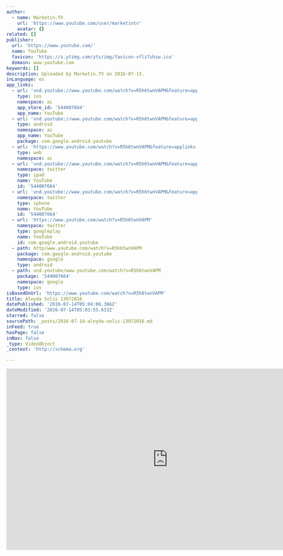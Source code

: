 ```yaml
---
author:
  - name: Marketin.TV
    url: 'https://www.youtube.com/user/marketintv'
    avatar: {}
related: []
publisher:
  url: 'https://www.youtube.com/'
  name: YouTube
  favicon: 'https://s.ytimg.com/yts/img/favicon-vflz7uhzw.ico'
  domain: www.youtube.com
keywords: []
description: Uploaded by Marketin.TV on 2016-07-13.
inLanguage: es
app_links:
  - url: 'vnd.youtube://www.youtube.com/watch?v=R5h6twnVAPM&feature=applinks'
    type: ios
    namespace: ai
    app_store_id: '544007664'
    app_name: YouTube
  - url: 'vnd.youtube://www.youtube.com/watch?v=R5h6twnVAPM&feature=applinks'
    type: android
    namespace: ai
    app_name: YouTube
    package: com.google.android.youtube
  - url: 'https://www.youtube.com/watch?v=R5h6twnVAPM&feature=applinks'
    type: web
    namespace: ai
  - url: 'vnd.youtube://www.youtube.com/watch?v=R5h6twnVAPM&feature=applinks'
    namespace: twitter
    type: ipad
    name: YouTube
    id: '544007664'
  - url: 'vnd.youtube://www.youtube.com/watch?v=R5h6twnVAPM&feature=applinks'
    namespace: twitter
    type: iphone
    name: YouTube
    id: '544007664'
  - url: 'https://www.youtube.com/watch?v=R5h6twnVAPM'
    namespace: twitter
    type: googleplay
    name: YouTube
    id: com.google.android.youtube
  - path: http/www.youtube.com/watch?v=R5h6twnVAPM
    package: com.google.android.youtube
    namespace: google
    type: android
  - path: vnd.youtube/www.youtube.com/watch?v=R5h6twnVAPM
    package: '544007664'
    namespace: google
    type: ios
isBasedOnUrl: 'https://www.youtube.com/watch?v=R5h6twnVAPM'
title: Aleyda Solis 13072016
datePublished: '2016-07-14T05:04:06.366Z'
dateModified: '2016-07-14T05:03:55.633Z'
starred: false
sourcePath: _posts/2016-07-14-aleyda-solis-13072016.md
inFeed: true
hasPage: false
inNav: false
_type: VideoObject
_context: 'http://schema.org'

---
```

<iframe src="https://cdn.embedly.com/widgets/media.html?src=https%3A%2F%2Fwww.youtube.com%2Fembed%2FR5h6twnVAPM%3Ffeature%3Doembed&amp;url=http%3A%2F%2Fwww.youtube.com%2Fwatch%3Fv%3DR5h6twnVAPM&amp;image=https%3A%2F%2Fi.ytimg.com%2Fvi%2FR5h6twnVAPM%2Fhqdefault.jpg&amp;key=b7d04c9b404c499eba89ee7072e1c4f7&amp;type=text%2Fhtml&amp;schema=youtube" width="854" height="480" scrolling="no" frameborder="0" allowfullscreen="" style=""></iframe>